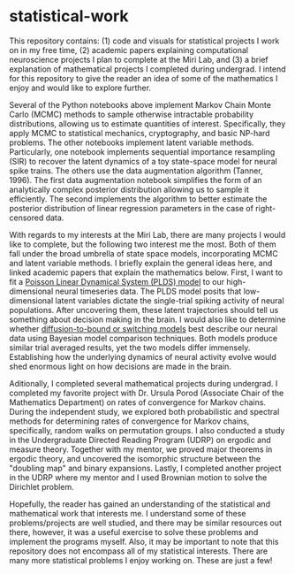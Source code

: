 # statistical-work

This repository contains: (1) code and visuals for statistical projects I work on in my free time, (2) academic papers explaining computational neuroscience projects I plan to complete at the Miri Lab, and (3) a brief explanation of mathematical projects I completed during undergrad. I intend for this repository to give the reader an idea of some of the mathematics I enjoy and would like to explore further. 

Several of the Python notebooks above implement Markov Chain Monte Carlo (MCMC) methods to sample otherwise intractable probability distributions, allowing us to estimate quantities of interest. Specifically, they apply MCMC to statistical mechanics, cryptography, and basic NP-hard problems. The other notebooks implement latent variable methods. Particularly, one notebook implements sequential importance resampling (SIR) to recover the latent dynamics of a toy state-space model for neural spike trains. The others use the data augmentation algorithm (Tanner, 1996). The first data augmentation notebook simplifies the form of an analytically complex posterior distribution allowing us to sample it efficiently. The second implements the algorithm to better estimate the posterior distribution of linear regression parameters in the case of right-censored data. 

With regards to my interests at the Miri Lab, there are many projects I would like to complete, but the following two interest me the most. Both of them fall under the broad umbrella of state space models, incorporating MCMC and latent variable methods. I briefly explain the general ideas here, and linked academic papers that explain the mathematics below. First, I want to fit a [Poisson Linear Dynamical System (PLDS) model](https://papers.nips.cc/paper_files/paper/2011/file/7143d7fbadfa4693b9eec507d9d37443-Paper.pdf) to our high-dimensional neural timeseries data. The PLDS model posits that low-dimensional latent variables dictate the single-trial spiking activity of neural populations. After uncovering them, these latent trajectories should tell us something about decision making in the brain. I would also like to determine whether [diffusion-to-bound or switching models](https://www.cambridge.org/core/books/abs/advanced-state-space-methods-for-neural-and-clinical-data/estimating-state-and-parameters-in-state-space-models-of-spike-trains/FAB8634C2790F3461E3E86BB632EAE6F) best describe our neural data using Bayesian model comparison techniques. Both models produce similar trial averaged results, yet the two models differ immensely. Establishing how the underlying dynamics of neural activity evolve would shed enormous light on how decisions are made in the brain.

Aditionally, I completed several mathematical projects during undergrad. I completed my favorite project with Dr. Ursula Porod (Associate Chair of the Mathematics Department) on rates of convergence for Markov chains. During the independent study, we explored both probabilistic and spectral methods for determining rates of convergence for Markov chains, specifically, random walks on permutation groups. I also conducted a study in the Undergraduate Directed Reading Program (UDRP) on ergodic and measure theory. Together with my mentor, we proved major theorems in ergodic theory, and uncovered the isomorphic structure between the "doubling map" and binary expansions. Lastly, I completed another project in the UDRP where my mentor and I used Brownian motion to solve the Dirichlet problem.

Hopefully, the reader has gained an understanding of the statistical and mathematical work that interests me. I understand some of these problems/projects are well studied, and there may be similar resources out there, however, it was a useful exercise to solve these problems and implement the programs myself. Also, it may be important to note that this repository does not encompass all of my statistical interests. There are many more statistical problems I enjoy working on. These are just a few!